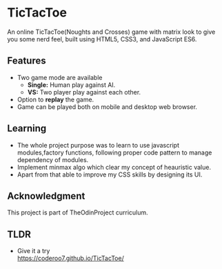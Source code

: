 # TicTacToe

An online TicTacToe(Noughts and Crosses) game with matrix look to give you some nerd feel, built using HTML5, CSS3, and JavaScript ES6.

## Features
- Two game mode are available <br>
  - **Single:** Human play against AI. <br>
  - **VS:** Two player play against each other. <br>
- Option to **replay** the game.
- Game can be played both on mobile and desktop web browser.

## Learning
- The whole project purpose was to learn to use javascript modules,factory functions, following proper code pattern to manage dependency of modules.
- Implement minmax algo which clear my concept of heauristic value.
- Apart from that able to improve my CSS skills by designing its UI.   

## Acknowledgment
This project is part of TheOdinProject curriculum.

## TLDR

- Give it a try <br>
https://coderoo7.github.io/TicTacToe/
